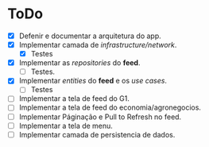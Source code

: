 # ToDo

- [X] Defenir e documentar a arquitetura do app.
- [X] Implementar camada de *infrastructure/network*.
  - [X] Testes
- [X] Implementar as *repositories* do **feed**.
  - [ ] Testes.
- [X] Implementar *entities* do **feed** e os *use cases*.
  - [ ] Testes
- [ ] Implementar a tela de feed do G1.
- [ ] Implementar a tela de feed do economia/agronegocios.
- [ ] Implementar Páginação e Pull to Refresh no feed.
- [ ] Implementar a tela de menu.
- [ ] Implementar camada de persistencia de dados.
